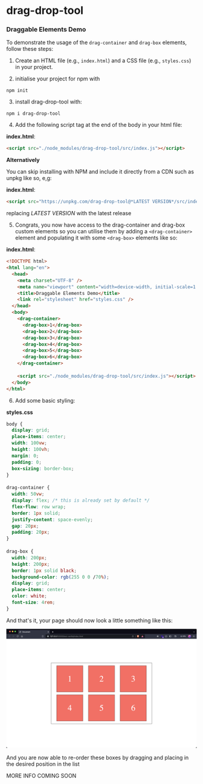 # drag-drop-tool

### Draggable Elements Demo

To demonstrate the usage of the `drag-container` and `drag-box` elements, follow these steps:

1. Create an HTML file (e.g., `index.html`) and a CSS file (e.g., `styles.css`) in your project.

2. initialise your project for npm with

```
npm init
```

3. install drag-drop-tool with:

```
npm i drag-drop-tool
```

4. Add the following script tag at the end of the body in your html file:

**index.html**:

```html
<script src="./node_modules/drag-drop-tool/src/index.js"></script>
```

**Alternatively**

You can skip installing with NPM and include it directly from a CDN such as unpkg like so, e,g:

**index.html**:

```html
<script src="https://unpkg.com/drag-drop-tool@*LATEST VERSION*/src/index.js"></script>
```

replacing _LATEST VERSION_ with the latest release

5. Congrats, you now have access to the drag-container and drag-box custom elements so you can utilise them by adding a `<drag-container>` element and populating it with some `<drag-box>` elements like so:

**index.html**:

```html
<!DOCTYPE html>
<html lang="en">
  <head>
    <meta charset="UTF-8" />
    <meta name="viewport" content="width=device-width, initial-scale=1.0" />
    <title>Draggable Elements Demo</title>
    <link rel="stylesheet" href="styles.css" />
  </head>
  <body>
    <drag-container>
      <drag-box>1</drag-box>
      <drag-box>2</drag-box>
      <drag-box>3</drag-box>
      <drag-box>4</drag-box>
      <drag-box>5</drag-box>
      <drag-box>6</drag-box>
    </drag-container>

    <script src="./node_modules/drag-drop-tool/src/index.js"></script>
  </body>
</html>
```

6. Add some basic styling:

**styles.css**

```css
body {
  display: grid;
  place-items: center;
  width: 100vw;
  height: 100vh;
  margin: 0;
  padding: 0;
  box-sizing: border-box;
}

drag-container {
  width: 50vw;
  display: flex; /* this is already set by default */
  flex-flow: row wrap;
  border: 1px solid;
  justify-content: space-evenly;
  gap: 20px;
  padding: 20px;
}

drag-box {
  width: 200px;
  height: 200px;
  border: 1px solid black;
  background-color: rgb(255 0 0 /70%);
  display: grid;
  place-items: center;
  color: white;
  font-size: 4rem;
}
```

And that's it, your page should now look a little something like this:

![Six draggable boxes on a plain web page](./screenshot.png)

And you are now able to re-order these boxes by dragging and placing in the desired position in the list

MORE INFO COMING SOON
